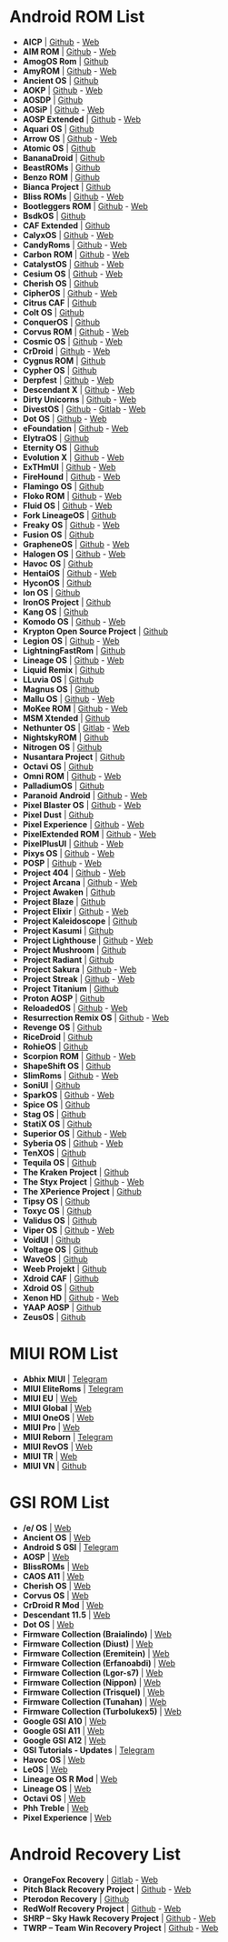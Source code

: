 # Android ROM List

- **AICP** | [Github](https://github.com/AICP) - [Web](https://dwnld.aicp-rom.com/)
- **AIM ROM** | [Github](https://github.com/AIMROM) - [Web](https://aimrom.github.io/)
- **AmogOS Rom** | [Github](https://github.com/AmogOS-Rom)
- **AmyROM** | [Github](https://github.com/amyROM) - [Web](https://amyrom.ml/)
- **Ancient OS** | [Github](https://github.com/Ancient-Lab)
- **AOKP** | [Github](https://github.com/AOKP) - [Web](http://aokp.co/)
- **AOSDP** | [Github](https://github.com/AOSDP) 
- **AOSiP** | [Github](https://github.com/AOSiP) - [Web](http://aosip.dev)
- **AOSP Extended** | [Github](https://github.com/AospExtended) - [Web](https://www.aospextended.com/)
- **Aquari OS** | [Github](https://github.com/AquariOS) 
- **Arrow OS** | [Github](https://github.com/arrowos) - [Web](https://arrowos.net/)
- **Atomic OS** | [Github](https://github.com/Atomic-OS) 
- **BananaDroid** | [Github](https://github.com/bananadroid)
- **BeastROMs** | [Github](https://github.com/BeastRoms) 
- **Benzo ROM** | [Github](https://github.com/BenzoRom) 
- **Bianca Project** | [Github](https://github.com/BiancaProject)
- **Bliss ROMs** | [Github](https://github.com/BlissRoms) - [Web](https://blissroms.com/)
- **Bootleggers ROM** | [Github](https://github.com/BootleggersROM) - [Web](https://www.bootleggersrom.xyz/)
- **BsdkOS** | [Github](https://github.com/bsdkOS)
- **CAF Extended** | [Github](https://github.com/CAF-Extended)
- **CalyxOS** | [Github](https://github.com/CalyxOS) - [Web](https://calyxos.org/)
- **CandyRoms** | [Github](https://github.com/CandyRoms) - [Web](https://candyroms.org/)
- **Carbon ROM** | [Github](https://github.com/CarbonROM) - [Web](https://carbonrom.org/)
- **CatalystOS** | [Github](https://catalystos.org/) - [Web](https://github.com/catalyst-android)
- **Cesium OS** | [Github](https://github.com/CesiumOS-org) - [Web](http://thecesiumos.me/)
- **Cherish OS** | [Github](https://github.com/CherishOS)
- **CipherOS** | [Github](https://github.com/CipherOS) - [Web](https://cipheros.github.io/)
- **Citrus CAF** | [Github](https://github.com/Citrus-CAF) 
- **Colt OS** | [Github](https://github.com/Colt-Enigma) 
- **ConquerOS** | [Github](https://github.com/ConquerOS)
- **Corvus ROM** | [Github](https://github.com/Corvus-R) - [Web](https://www.corvusrom.com/)
- **Cosmic OS** | [Github](https://github.com/Cosmic-OS) - [Web](https://cosmic-os.github.io/)
- **CrDroid** | [Github](https://github.com/crdroidandroid) - [Web](https://crdroid.net/)
- **Cygnus ROM** | [Github](https://github.com/cygnus-rom)
- **Cypher OS** | [Github](https://github.com/CypherOS)
- **Derpfest** | [Github](https://github.com/DerpLab) - [Web](https://derpfest.org/)
- **Descendant X** | [Github](https://github.com/Descendant) - [Web](https://descendant.me/)
- **Dirty Unicorns** | [Github](https://github.com/DirtyUnicorns) - [Web](https://dirtyunicorns.com/)
- **DivestOS** | [Github](https://github.com/divested-mobile) - [Gitlab](https://gitlab.com/divested-mobile) - [Web](https://divestos.org)
- **Dot OS** | [Github](https://github.com/DotOS) - [Web](https://www.droidontime.com/)
- **eFoundation** | [Github](https://github.com/e-foundation) - [Web](https://e.foundation/)
- **ElytraOS** | [Github](https://github.com/elytraOS)
- **Eternity OS** | [Github](https://github.com/EternityOS-Plus)
- **Evolution X** | [Github](https://github.com/Evolution-X) - [Web](https://evolution-x.org/)
- **ExTHmUI** | [Github](https://github.com/exthmui) - [Web](https://exthmui.cn/)
- **FireHound** | [Github](https://github.com/FireHound) - [Web](https://firehound.github.io/)
- **Flamingo OS** | [Github](https://github.com/Flamingo-OS)
- **Floko ROM** | [Github](https://github.com/FlokoROM) - [Web](https://floko.maud.io/)
- **Fluid OS** | [Github](https://github.com/project-fluid) - [Web](https://fluidos.me/)
- **Fork LineageOS** | [Github](https://github.com/ForkLineageOS)
- **Freaky OS** | [Github](https://github.com/FreakyOS) - [Web](https://freakyos.me)
- **Fusion OS** | [Github](https://github.com/Fusion-OS)
- **GrapheneOS** | [Github](https://github.com/GrapheneOS) - [Web](https://grapheneos.org/)
- **Halogen OS** | [Github](https://git.halogenos.org/halogenOS) - [Web](https://halogenos.org/)
- **Havoc OS** | [Github](https://github.com/Havoc-OS) 
- **HentaiOS** | [Github](https://github.com/hentaiOS) - [Web](https://downloads.hentaios.com/)
- **HyconOS** | [Github](https://github.com/HyconOS)
- **Ion OS** | [Github](https://github.com/i-o-n) 
- **IronOS Project** | [Github](https://github.com/IronOSProject)
- **Kang OS** | [Github](https://github.com/Kang-OS-R) 
- **Komodo OS** | [Github](https://github.com/Komodo-OS) - [Web](https://komodo-os.my.id/)
- **Krypton Open Source Project** | [Github](https://github.com/AOSP-Krypton)
- **Legion OS** | [Github](https://github.com/Project-LegionOS) - [Web](http://legionos.tk/)
- **LightningFastRom** | [Github](https://github.com/lightningfastrom)
- **Lineage OS** | [Github](https://github.com/LineageOS) - [Web](https://lineageos.org/)
- **Liquid Remix** | [Github](https://github.com/LiquidRemix) 
- **LLuvia OS** | [Github](https://github.com/LLuviaOS) 
- **Magnus OS** | [Github](https://github.com/Magnus-OS)
- **Mallu OS** | [Github](https://github.com/MalluOS) - [Web](https://malluos.github.io/)
- **MoKee ROM** | [Github](https://github.com/MoKee) - [Web](https://www.mokeedev.com/en/)
- **MSM Xtended** | [Github](https://github.com/Project-Xtended)
- **Nethunter OS** | [Gitlab](https://gitlab.com/kalilinux/nethunter) - [Web](https://www.kali.org/docs/nethunter/)
- **NightskyROM** | [Github](https://github.com/NightskyROM)
- **Nitrogen OS** | [Github](https://github.com/nitrogen-project)
- **Nusantara Project** | [Github](https://github.com/Nusantara-ROM)
- **Octavi OS** | [Github](https://github.com/Octavi-OS)
- **Omni ROM** | [Github](https://github.com/omnirom) - [Web](https://omnirom.org/)
- **PalladiumOS** | [Github](https://github.com/Palladium-OS)
- **Paranoid Android** | [Github](https://github.com/AOSPA) - [Web](https://aospa.co/)
- **Pixel Blaster OS** | [Github](https://github.com/PixelBlaster-OS) - [Web](https://pixelblaster-os.github.io/)
- **Pixel Dust** | [Github](https://github.com/PixelDust-Project-X) 
- **Pixel Experience** | [Github](https://github.com/PixelExperience) - [Web](https://download.pixelexperience.org/)
- **PixelExtended ROM** | [Github](https://github.com/PixelExtended) - [Web](https://pixelextended.me/)
- **PixelPlusUI** | [Github](https://github.com/PixelPlusUI-Elle) - [Web](https://ppui.site/)
- **Pixys OS** | [Github](https://github.com/PixysOS) - [Web](https://downloads.pixysos.com/)
- **POSP** | [Github](https://github.com/PotatoProject) - [Web](https://potatoproject.co/)
- **Project 404** | [Github](https://github.com/P-404) - [Web](https://project404.xyz/)
- **Project Arcana** | [Github](https://github.com/projectarcana-aosp) - [Web](https://projectarcana-aosp.github.io/)
- **Project Awaken** | [Github](https://github.com/Project-Awaken)
- **Project Blaze** | [Github](https://github.com/ProjectBlaze)
- **Project Elixir** | [Github](https://github.com/Project-Elixir) - [Web](https://projectelixiros.com/home)
- **Project Kaleidoscope** | [Github](https://github.com/Project-Kaleidoscope)
- **Project Kasumi** | [Github](https://github.com/ProjectKasumi)
- **Project Lighthouse** | [Github](https://github.com/lighthouse-os) - [Web](https://lighthouse-os.tech/)
- **Project Mushroom** | [Github](https://github.com/Project-Mushroom)
- **Project Radiant** | [Github](https://github.com/ProjectRadiant)
- **Project Sakura** | [Github](https://github.com/ProjectSakura) - [Web](https://projectsakura.xyz/)
- **Project Streak** | [Github](https://github.com/ProjectStreak) - [Web](https://projectstreak.pl/)
- **Project Titanium** | [Github](https://github.com/Project-Titanium)
- **Proton AOSP** | [Github](https://github.com/ProtonAOSP)
- **ReloadedOS** | [Github](https://github.com/ReloadedOS) - [Web](https://reloadedos.org/)
- **Resurrection Remix OS** | [Github](https://github.com/ResurrectionRemix) - [Web](https://resurrectionremix.com/)
- **Revenge OS** | [Github](https://github.com/RevengeOS) 
- **RiceDroid** | [Github](https://github.com/RiceDroidOSS)
- **RohieOS** | [Github](https://github.com/RohieOS)
- **Scorpion ROM** | [Github]( https://github.com/ScorpionRom) - [Web]( https://scorpionrom.com/)
- **ShapeShift OS** | [Github]( https://github.com/ShapeShiftOS)
- **SlimRoms** | [Github](https://github.com/slimroms) - [Web](https://slimroms.org/)
- **SoniUI** | [Github](https://github.com/XOSP-Reborn)
- **SparkOS** | [Github](https://github.com/Spark-Rom) - [Web](https://www.spark-os.live/)
- **Spice OS** | [Github](https://github.com/SpiceOS)
- **Stag OS** | [Github](https://github.com/StagOS)
- **StatiX OS** | [Github](https://github.com/StatiXOS)
- **Superior OS** | [Github](https://github.com/SuperiorOS) - [Web](https://superioros.github.io/)
- **Syberia OS** | [Github](https://github.com/syberia-project) - [Web](https://syberiaos.com/)
- **TenXOS** | [Github](https://github.com/TenX-OS)
- **Tequila OS** | [Github](https://github.com/tequilaOS)
- **The Kraken Project** | [Github](https://github.com/AOSPK)
- **The Styx Project** | [Github](https://github.com/StyxProject) - [Web](https://styxproject.ml/)
- **The XPerience Project** | [Github](https://github.com/TheXPerienceProject)
- **Tipsy OS** | [Github](https://github.com/TipsyOs)
- **Toxyc OS** | [Github](https://github.com/ToxycOS)
- **Validus OS** | [Github](https://github.com/ValidusOs)
- **Viper OS** | [Github](https://github.com/ViperOS) - [Web](https://viperos.gitlab.io/)
- **VoidUI** | [Github](https://github.com/VoidUI)
- **Voltage OS** | [Github](https://github.com/VoltageOS)
- **WaveOS** | [Github](https://github.com/Wave-Project)
- **Weeb Projekt** | [Github](https://github.com/weebproject)
- **Xdroid CAF** | [Github](https://github.com/xdroid-CAF)
- **Xdroid OS** | [Github](https://github.com/xdroid-oss)
- **Xenon HD** | [Github](https://github.com/TeamHorizon) - [Web](https://www.xenonhd.com/)
- **YAAP AOSP** | [Github]( https://github.com/yaap) 
- **ZeusOS** | [Github](https://github.com/Zeus-OS)

# MIUI ROM List

- **Abhix MIUI** | [Telegram](https://t.me/ROGEditionUPDATES)
- **MIUI EliteRoms** | [Telegram](https://t.me/EliteDevelopmentforMi)
- **MIUI EU** | [Web](https://xiaomi.eu/community/)
- **MIUI Global** | [Web](https://c.mi.com/global/miuidownload/index)
- **MIUI OneOS** | [Web](https://sourceforge.net/projects/one-os/)
- **MIUI Pro** | [Web](https://miuipro.info/)
- **MIUI Reborn** | [Telegram](https://t.me/reborn_dll)
- **MIUI RevOS** | [Web](https://sourceforge.net/projects/revolutionos-miui/)
- **MIUI TR** | [Web](https://forum.miuitr.info/bolum/miuitr.5/)
- **MIUI VN** | [Github](https://sourceforge.net/projects/miuivn/)

# GSI ROM List

- **/e/ OS** | [Web](https://doc.e.foundation/how-tos/install-GSI)
- **Ancient OS** | [Web](https://sourceforge.net/projects/ancientrom/files/gsi/)
- **Android S GSI** | [Telegram](https://t.me/androidsgsi)
- **AOSP** | [Web](https://github.com/phhusson/treble_experimentations/releases)
- **BlissROMs** | [Web](https://sourceforge.net/projects/treblerom/files/BLESS11/)
- **CAOS A11** | [Web](https://sourceforge.net/projects/treblerom/files/CAOS11/)
- **Cherish OS** | [Web](https://sourceforge.net/projects/braiagsi/files/CherishOS/)
- **Corvus OS** | [Web](https://sourceforge.net/projects/tipzbuilds/files/GSIs/CorvusROM/)
- **CrDroid R Mod** | [Web](https://sourceforge.net/projects/treblerom/files/crDRom11/)
- **Descendant 11.5** | [Web](https://downloads.descendant.me/)
- **Dot OS** | [Web](https://www.droidontime.com/devices)
- **Firmware Collection (Braialindo)** | [Web](https://sourceforge.net/projects/braiagsi/files/)
- **Firmware Collection (Diust)** | [Web](https://sourceforge.net/projects/androidgsi/files/)
- **Firmware Collection (Eremitein)** | [Web](https://sourceforge.net/projects/treblerom/files/)
- **Firmware Collection (Erfanoabdi)** | [Web](https://mirrors.lolinet.com/firmware/gsi/)
- **Firmware Collection (Lgor-s7)** | [Web](https://sourceforge.net/projects/amber-gsi/files/)
- **Firmware Collection (Nippon)** | [Web](https://sourceforge.net/projects/nippongsi/files/)
- **Firmware Collection (Trisquel)** | [Web](https://sourceforge.net/projects/gsi-albus/files/)
- **Firmware Collection (Tunahan)** | [Web](https://sourceforge.net/projects/tunahan-s-builds/files/gsi/)
- **Firmware Collection (Turbolukex5)** | [Web](https://sourceforge.net/projects/expressluke-gsis/files/)
- **Google GSI A10** | [Web](https://ci.android.com/builds/branches/aosp-android10-gsi/grid?)
- **Google GSI A11** | [Web](https://ci.android.com/builds/branches/aosp-android11-gsi/grid?)
- **Google GSI A12** | [Web](https://developer.android.com/about/versions/12/gsi-release-notes#downloads)
- **GSI Tutorials - Updates** | [Telegram](https://t.me/gsitutorials)
- **Havoc OS** | [Web](https://download.havoc-os.com/)
- **LeOS** | [Web](https://leos-gsi.de/downloads/)
- **Lineage OS R Mod** | [Web](https://sourceforge.net/projects/treblerom/files/LiR/)
- **Lineage OS** | [Web](https://sourceforge.net/projects/andyyan-gsi/files/lineage-18.x/)
- **Octavi OS** | [Web](https://downloads.octavi-os.com/?dir=GSI)
- **Phh Treble** | [Web](https://github.com/phhusson/treble_experimentations/releases)
- **Pixel Experience** | [Web](https://github.com/ponces/treble_build_pe/releases)

# Android Recovery List

- **OrangeFox Recovery** | [Gitlab](https://gitlab.com/OrangeFox) - [Web](https://orangefox.download)
- **Pitch Black Recovery Project** | [Github](https://github.com/PitchBlackRecoveryProject) - [Web](https://pitchblackrecovery.com/)
- **Pterodon Recovery** | [Github](https://github.com/PterodonRecovery)
- **RedWolf Recovery Project** | [Github](https://github.com/RedWolfRecovery) - [Web](https://redwolfrecovery.github.io/)
- **SHRP – Sky Hawk Recovery Project** | [Github](https://github.com/SHRP) - [Web](https://skyhawkrecovery.github.io/)
- **TWRP – Team Win Recovery Project** | [Github](https://github.com/TeamWin) - [Web](https://twrp.me/)
